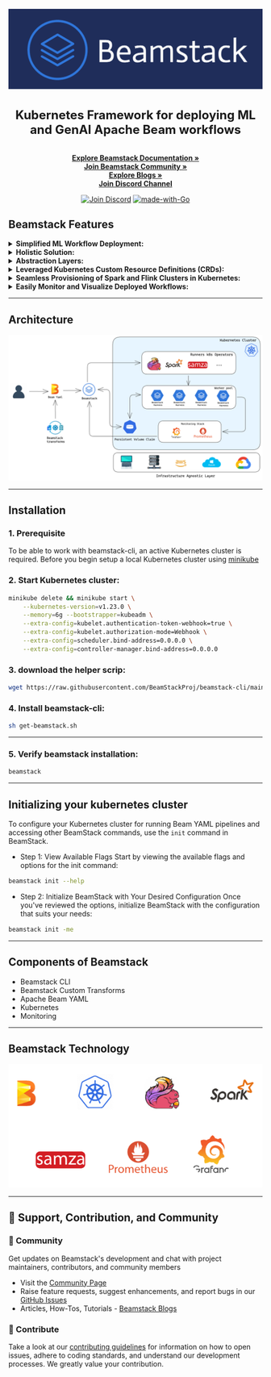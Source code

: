 <p align="center">
  <picture>
    <source srcset="./assets/beamstack-logo-all.png">
    <img src="./assets/beamstack-logo-all.png">
  </picture>
  <h1 align="center" style="font-size: 24px;">Kubernetes Framework for deploying ML and GenAI Apache Beam workflows</h1>
</p>  

<p> </p>

<p align="center">
  <br>
  <a href="https://beamstackproj.github.io/docs/" rel="nofollow"><strong>Explore Beamstack Documentation »</strong></a>
  <br>
  <a href="https://beamstackproj.github.io/docs/about/community/"><strong>Join Beamstack Community »</strong></a>
  <br>
  <a href="https://beamstackproj.github.io/blog/"><strong>Explore Blogs »</strong></a>
  <br>
  <a href="https://discord.gg/fYNnNVaEFK"><strong>Join Discord Channel</strong></a>
</p>

</p>
<p align="center">
<a href="https://discord.gg/fYNnNVaEFK"><img src="https://img.shields.io/badge/Join%20us%20on-Discord-e01563.svg" alt="Join Discord"></a>
<a href="http://golang.org"><img src="https://img.shields.io/badge/Made%20with-Go-1f425f.svg" alt="made-with-Go"></a>

## **Beamstack Features**

<details>
  <summary><b>Simplified ML Workflow Deployment:</b></summary>
  <ul>
    <li>Beamstack simplifies the deployment of machine learning workflows on Kubernetes.</li>
  </ul>
</details>

<details>
  <summary><b>Holistic Solution:</b></summary>
  <ul>
    <li>Beamstack offers an all-encompassing solution for managing machine learning pipelines, data processing workflows, and deployment infrastructure.</li>
  </ul>
</details>

<details>
  <summary><b>Abstraction Layers:</b></summary>
  <ul>
    <li>Beamstack introduces abstraction layers that streamline the deployment of Apache Beam Pipelines in Kubernetes.</li>
  </ul>
</details>

<details>
  <summary><b>Leveraged Kubernetes Custom Resource Definitions (CRDs):</b></summary>
  <ul>
    <li>Beamstack uses Kubernetes CRDs to extend the Kubernetes API, allowing smooth integration of machine learning-specific resources.</li>
  </ul>
</details>

<details>
  <summary><b>Seamless Provisioning of Spark and Flink Clusters in Kubernetes:</b></summary>
  <ul>
    <li>Beamstack incorporates features that spin up spark and flink clusters in Kubernetes for running Apache Beam Jobs</li>
  </ul>
</details>

<details>
  <summary><b>Easily Monitor and Visualize Deployed Workflows:</b></summary>
  <ul>
    <li>Beamstack seamlessly integrates with Prometheus and Grafana to visualize the states of the deployed workflows in real time.</li>
  </ul>
</details>  
  
---  

## **Architecture** 
<p align="center"><img src="./assets/beamstack-arch.png"></p>
  
--- 

## **Installation**  

### 1. Prerequisite
To be able to work with beamstack-cli, an active Kubernetes cluster is required. Before you begin 
setup a local Kubernetes cluster using [minikube](https://minikube.sigs.k8s.io/docs/start)

### 2. Start Kubernetes cluster:  
```bash
minikube delete && minikube start \
    --kubernetes-version=v1.23.0 \
    --memory=6g --bootstrapper=kubeadm \
    --extra-config=kubelet.authentication-token-webhook=true \
    --extra-config=kubelet.authorization-mode=Webhook \
    --extra-config=scheduler.bind-address=0.0.0.0 \
    --extra-config=controller-manager.bind-address=0.0.0.0
``` 

### 3. download the helper scrip:
   
```bash
wget https://raw.githubusercontent.com/BeamStackProj/beamstack-cli/main/get-beamstack.sh
```  

### 4. Install beamstack-cli:
  
```bash
sh get-beamstack.sh
```

---

### 5. Verify beamstack installation:  
  
```bash
beamstack
```

---

## **Initializing your kubernetes cluster** 

To configure your Kubernetes cluster for running Beam YAML pipelines and accessing other BeamStack commands, use the `init` command in BeamStack.

- Step 1: View Available Flags
Start by viewing the available flags and options for the init command:

```bash
beamstack init --help
```

 - Step 2: Initialize BeamStack with Your Desired Configuration
Once you've reviewed the options, initialize BeamStack with the configuration that suits your needs:

```bash
beamstack init -me
```
---


## **Components of Beamstack** 

- Beamstack CLI
- Beamstack Custom Transforms
- Apache Beam YAML 
- Kubernetes
- Monitoring

---

## **Beamstack Technology**  

<p align="center"><img src="./assets/beamstack-tech.png"></p>

---

## :muscle: **Support, Contribution, and Community**
 
### :busts_in_silhouette: Community
 
Get updates on Beamstack's development and chat with project maintainers, contributors, and community members  
- Visit the [Community Page](https://beamstackproj.github.io/docs/about/community/)
- Raise feature requests, suggest enhancements, and report bugs in our [GitHub Issues](https://github.com/BeamStackProj/beamstack-cli/issues)
- Articles, How-Tos, Tutorials - [Beamstack Blogs](https://beamstackproj.github.io/blog/)

### :handshake: Contribute
 
Take a look at our [contributing guidelines](https://beamstackproj.github.io/docs/about/contributing/) for information on how to open issues, adhere to coding standards, and understand our development processes. We greatly value your contribution.
